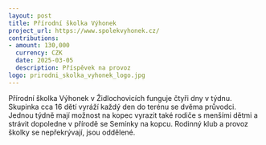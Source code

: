 ```yaml
---
layout: post
title: Přírodní školka Výhonek
project_url: https://www.spolekvyhonek.cz/
contributions:
- amount: 130,000
  currency: CZK
  date: 2025-03-05
  description: Příspěvek na provoz
logo: prirodni_skolka_vyhonek_logo.jpg
---
```


Přírodní školka Výhonek v Židlochovicích funguje čtyři dny v týdnu. Skupinka cca 16 dětí vyráží každý den do terénu se dvěma průvodci. Jednou týdně mají možnost na kopec vyrazit také rodiče s menšími dětmi a strávit dopoledne v přírodě se Semínky na kopcu. Rodinný klub a provoz školky se nepřekrývají, jsou oddělené.